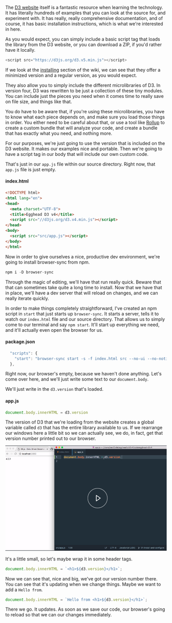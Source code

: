 The [D3 website](https://d3js.org/) itself is a fantastic resource when learning the technology. It has literally hundreds of examples that you can look at the source for, and experiment with. It has really, really comprehensive documentation, and of course, it has basic installation instructions, which is what we're interested in here.

As you would expect, you can simply include a basic script tag that loads the library from the D3 website, or you can download a ZIP, if you'd rather have it locally. 

```javascript
<script src="https://d3js.org/d3.v5.min.js"></script>
```

If we look at the [installing](https://github.com/d3/d3/wiki#installing) section of the wiki, we can see that they offer a minimized version and a regular version, as you would expect.

They also allow you to simply include the different microlibraries of D3. In version four, D3 was rewritten to be just a collection of these tiny modules. You can include just the pieces you need when it comes time to really save on file size, and things like that.

You do have to be aware that, if you're using these microlibraries, you have to know what each piece depends on, and make sure you load those things in order. You either need to be careful about that, or use a tool like [Rollup](http://bl.ocks.org/mbostock/bb09af4c39c79cffcde4) to create a custom bundle that will analyze your code, and create a bundle that has exactly what you need, and nothing more.

For our purposes, we're just going to use the version that is included on the D3 website. It makes our examples nice and portable. Then we're going to have a script tag in our body that will include our own custom code.

That's just in our `app.js` file within our source directory. Right now, that `app.js` file is just empty. 

#### index.html
```html
<!DOCTYPE html>
<html lang="en">
<head>
  <meta charset="UTF-8">
  <title>Egghead D3 v4</title>
  <script src="//d3js.org/d3.v4.min.js"></script>
</head>
<body>
  <script src="src/app.js"></script>
</body>
</html>
```

Now in order to give ourselves a nice, productive dev environment, we're going to install browser-sync from npm.

```javascript
npm i -D browser-sync
```

Through the magic of editing, we'll have that run really quick. Beware that that can sometimes take quite a long time to install. Now that we have that in place, we'll have a dev server that will reload on changes, and we can really iterate quickly.

In order to make things completely straightforward, I've created an npm script in `start` that just starts up `browser-sync`. It starts a server, tells it to watch our `index.html` file and our source directory. That allows us to simply come to our terminal and say `npm start`. It'll start up everything we need, and it'll actually even open the browser for us.

#### package.json
```javascript
  "scripts": {
    "start": "browser-sync start -s -f index.html src --no-ui --no-notify"
  },
```
Right now, our browser's empty, because we haven't done anything. Let's come over here, and we'll just write some text to our `document.body`.

We'll just write in the `d3.version` that's loaded. 

#### app.js
```javascript
document.body.innerHTML = d3.version
```

The version of D3 that we're loading from the website creates a global variable called `d3` that has the entire library available to us. If we rearrange our windows here a little bit so we can actually see, we do, in fact, get that version number printed out to our browser.

![Version Number](../images/d3-install-and-configure-d3-v4-version.png)

It's a little small, so let's maybe wrap it in some header tags. 

```javascript
document.body.innerHTML = `<h1>${d3.version}</h1>`;
```
Now we can see that, nice and big, we've got our version number there. You can see that it's updating when we change things. Maybe we want to add a `Hello from`.

```javascript
document.body.innerHTML = `Hello from <h1>${d3.version}</h1>`;
```

There we go. It updates. As soon as we save our code, our browser's going to reload so that we can our changes immediately.